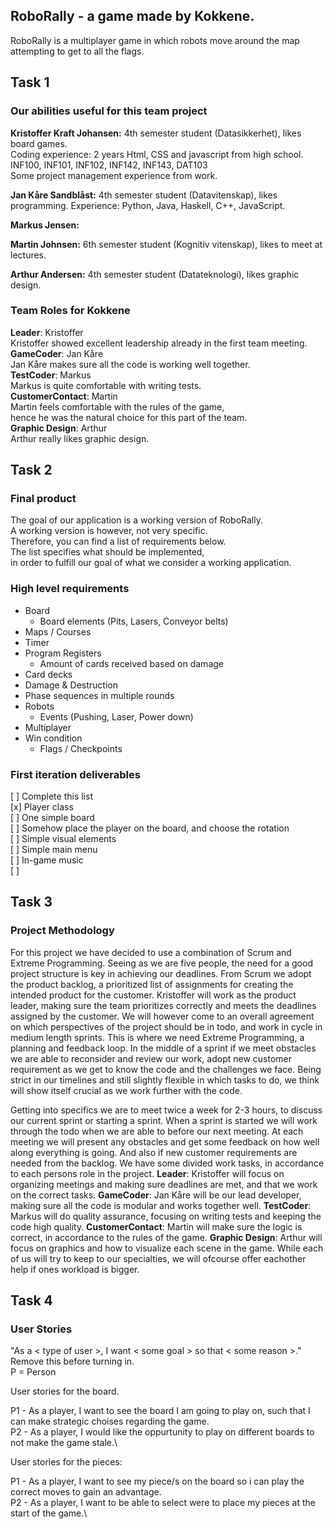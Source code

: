 ## RoboRally - a game made by Kokkene. 
RoboRally is a multiplayer game in which robots move around the map attempting to get to all the flags. 

## Task 1
### Our abilities useful for this team project
**Kristoffer Kraft Johansen:** 4th semester student (Datasikkerhet), likes board games.\
Coding experience: 2 years Html, CSS and javascript from high school.\
INF100, INF101, INF102, INF142, INF143, DAT103\
Some project management experience from work.

**Jan Kåre Sandblåst:** 4th semester student (Datavitenskap), likes programming. 
Experience: Python, Java, Haskell, C++, JavaScript. 

**Markus Jensen:**

**Martin Johnsen:** 6th semester student (Kognitiv vitenskap), likes to meet at lectures.

**Arthur Andersen:** 4th semester student (Datateknologi), likes graphic design.

### Team Roles for **Kokkene** 
**Leader**: Kristoffer\
Kristoffer showed excellent leadership already in the first team meeting.\
**GameCoder**: Jan Kåre\
Jan Kåre makes sure all the code is working well together.\
**TestCoder**: Markus\
Markus is quite comfortable with writing tests.\
**CustomerContact**: Martin\
Martin feels comfortable with the rules of the game,\
hence he was the natural choice for this part of the team.\
**Graphic Design**: Arthur\
Arthur really likes graphic design.

## Task 2
### Final product
The goal of our application is a working version of RoboRally. \
A working version is however, not very specific. \
Therefore, you can find a list of requirements below. \
The list specifies what should be implemented, \
in order to fulfill our goal of what we consider a working application.

### High level requirements
- Board
   - Board elements (Pits, Lasers, Conveyor belts)
 - Maps / Courses
 - Timer
 - Program Registers
   - Amount of cards received based on damage
 - Card decks
 - Damage & Destruction
 - Phase sequences in multiple rounds
 - Robots
   - Events (Pushing, Laser, Power down)
 - Multiplayer
 - Win condition 
   - Flags / Checkpoints

### First iteration deliverables
[ ] Complete this list\
[x] Player class\
[ ] One simple board\
[ ] Somehow place the player on the board, and choose the rotation\
[ ] Simple visual elements\
[ ] Simple main menu\
[ ] In-game music\
[ ]

## Task 3 
### Project Methodology 
For this project we have decided to use a combination of Scrum and Extreme Programming. Seeing as we are five people,
the need for a good project structure is key in achieving our deadlines. From Scrum we adopt the product backlog, a prioritized 
list of assignments for creating the intended product for the customer. Kristoffer will work as the product leader, making sure
the team prioritizes correctly and meets the deadlines assigned by the customer. We will however come to an overall agreement
on which perspectives of the project should be in todo, and work in cycle in medium length sprints.
This is where we need Extreme Programming, a planning and feedback loop. In the middle of a sprint if we meet obstacles
we are able to reconsider and review our work, adopt new customer requirement as we get to know the code and the challenges we 
face. Being strict in our timelines and still slightly flexible in which tasks to do, we think will show itself crucial as we work 
further with the code. 

Getting into specifics we are to meet twice a week for 2-3 hours, to discuss our current sprint or starting a sprint. When a sprint
is started we will work through the todo when we are able to before our next meeting. At each meeting we will present any obstacles
and get some feedback on how well along everything is going. And also if new customer requirements are needed from the backlog.
We have some divided work tasks, in accordance to each persons role in the project.
**Leader**: Kristoffer will focus on organizing meetings and making sure deadlines are met, and that we work on the correct tasks. 
**GameCoder**: Jan Kåre will be our lead developer, making sure all the code is modular and works together well.
**TestCoder**: Markus will do quality assurance, focusing on writing tests and keeping the code high quality.
**CustomerContact**: Martin will make sure the logic is correct, in accordance to the rules of the game.
**Graphic Design**: Arthur will focus on graphics and how to visualize each scene in the game.
While each of us will try to keep to our specialties, we will ofcourse offer eachother help if ones workload is bigger.

## Task 4 
### User Stories
"As a < type of user >, I want < some goal > so that < some reason >." Remove this before turning in.\
P = Person

User stories for the board.

P1 - As a player, I want to see the board I am going to play on, such that I can make strategic choises regarding the game.\
P2 - As a player, I would like the oppurtunity to play on different boards to not make the game stale.\

User stories for the pieces:

P1 - As a player, I want to see my piece/s on the board so i can play the correct moves to gain an advantage.\
P2 - As a player, I want to be able to select were to place my pieces at the start of the game.\
